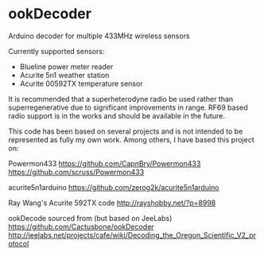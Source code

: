 # ookDecoder
Arduino decoder for multiple 433MHz wireless sensors

Currently supported sensors:
 * Blueline power meter reader
 * Acurite 5n1 weather station
 * Acurite 00592TX temperature sensor

It is recommended that a superheterodyne radio be used rather than superregenerative due to significant improvements in range.  RF69 based radio support is in the works and should be available in the future.

This code has been based on several projects and is not intended to be represented as fully my own work.  Among others, I have based this project on:

Powermon433
  https://github.com/CapnBry/Powermon433
  https://github.com/scruss/Powermon433
  
acurite5n1arduino
  https://github.com/zerog2k/acurite5n1arduino
  
Ray Wang's Acurite 592TX code
  http://rayshobby.net/?p=8998
  
ookDecode sourced from (but based on JeeLabs)
  https://github.com/Cactusbone/ookDecoder
  http://jeelabs.net/projects/cafe/wiki/Decoding_the_Oregon_Scientific_V2_protocol

